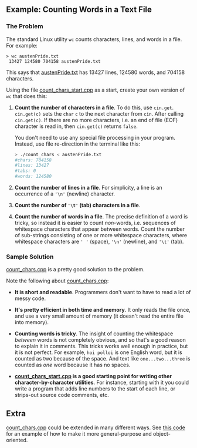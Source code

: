 ## Example: Counting Words in a Text File

### The Problem

The standard Linux utility `wc` counts characters, lines, and words in a file.
For example:

```
> wc austenPride.txt
 13427 124580 704158 austenPride.txt
```

This says that [austenPride.txt](austenPride.txt) has 13427 lines, 124580 words,
and 704158 characters.

Using the file [count_chars_start.cpp](count_chars_start.cpp) as a start, create
your own version of `wc` that does this:

1. **Count the number of characters in a file**. To do this, use `cin.get`.
   `cin.get(c)` sets the `char` `c` to the next character from `cin`. After
   calling `cin.get(c)`. If there are no more characters, i.e. an end of file
   (EOF) character is read in, then `cin.get(c)` returns `false`.
    
   You don't need to use any special file processing in your program. Instead,
   use file re-direction in the terminal like this:
  
   ```bash
   > ./count_chars < austenPride.txt
   #chars: 704158
   #lines: 13427
   #tabs: 0
   #words: 124580
   ```

2. **Count the number of lines in a file**. For simplicity, a line is an
   occurrence of a `'\n'` (newline) character.

3. **Count the number of `'\t'` (tab) characters in a file**.

4. **Count the number of words in a file**. The precise definition of a word is
   tricky, so instead it is easier to count *non*-words, i.e. sequences of
   whitespace characters that appear between words. Count the number of
   sub-strings consisting of one or more whitespace characters, where whitespace
   characters are `' '` (space), `'\n'` (newline), and `'\t'` (tab).


### Sample Solution

[count_chars.cpp](count_chars.cpp) is a pretty good solution to the problem.

Note the following about [count_chars.cpp](count_chars.cpp):

- **It is short and readable**. Programmers don't want to have to read a lot of
  messy code.

- **It's pretty efficient in both time and memory**. It only reads the file
  once, and use a very small amount of memory (it doesn't read the entire file
  into memory).

- **Counting words is tricky**. The insight of counting the whitespace *between*
  words is not completely obvious, and so that's a good reason to explain it in
  comments. This tricks works well enough in practice, but it is not perfect.
  For example, `hoi polloi` is one English word, but it is counted as two
  because of the space. And text like `one...two...three` is counted as *one*
  word because it has no spaces.

- **[count_chars_start.cpp](count_chars_start.cpp) is a good starting point for
  writing other character-by-character utilities**. For instance, starting with
  it you could write a program that adds line numbers to the start of each line,
  or strips-out source code comments, etc.


## Extra

[count_chars.cpp](count_chars.cpp) could be extended in many different ways. See
[this code](opp_version/) for an example of how to make it more general-purpose
and object-oriented.
